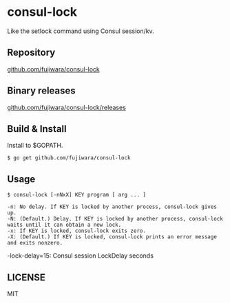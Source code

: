 # consul-lock

Like the setlock command using Consul session/kv.

## Repository

[github.com/fujiwara/consul-lock](https://github.com/fujiwara/consul-lock)

## Binary releases

[github.com/fujiwara/consul-lock/releases](https://github.com/fujiwara/consul-lock/releases)

## Build & Install

Install to $GOPATH.

    $ go get github.com/fujiwara/consul-lock

## Usage

    $ consul-lock [-nNxX] KEY program [ arg ... ]

    -n: No delay. If KEY is locked by another process, consul-lock gives up.
    -N: (Default.) Delay. If KEY is locked by another process, consul-lock waits until it can obtain a new lock.
    -x: If KEY is locked, consul-lock exits zero.
    -X: (Default.) If KEY is locked, consul-lock prints an error message and exits nonzero.
   -lock-delay=15: Consul session LockDelay seconds

## LICENSE

MIT

